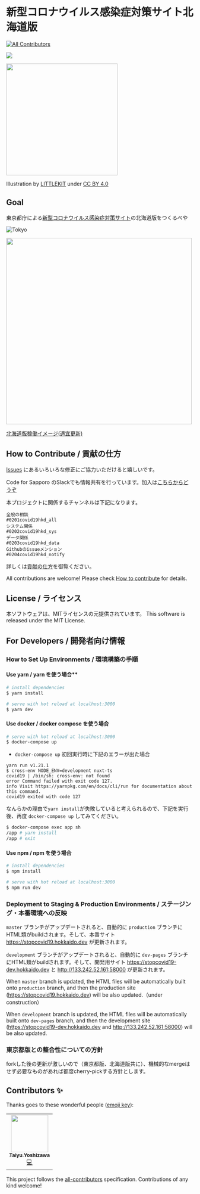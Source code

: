 # 新型コロナウイルス感染症対策サイト北海道版
<!-- ALL-CONTRIBUTORS-BADGE:START - Do not remove or modify this section -->
[![All Contributors](https://img.shields.io/badge/all_contributors-1-orange.svg?style=flat-square)](#contributors-)
<!-- ALL-CONTRIBUTORS-BADGE:END -->

![](https://github.com/codeforsapporo/covid19/workflows/production%20deploy/badge.svg)

<img src="resources/illust_19vs39_1.jpg" width="300">

Illustration by [LITTLEKIT](https://twitter.com/LITTLEKIT) under [CC BY 4.0](https://creativecommons.org/licenses/by/4.0/deed.ja)

## Goal
東京都庁による[新型コロナウイルス感染症対策サイト](https://stopcovid19.metro.tokyo.lg.jp/)の北海道版をつくるべや

![Tokyo](resources/tokyo_covid19.gif)


<img src="https://user-images.githubusercontent.com/4961152/76155868-a48bae80-6135-11ea-9fdb-7c91a925f9f5.png" width="500">

[北海道版稼働イメージ(適宜更新)](https://docs.google.com/presentation/d/1IX5BiHa_Ukv7rulCf0RxOZpNoZmWXIvyRYFgXxg3zS8/edit?usp=sharing)

## How to Contribute / 貢献の仕方
[Issues](https://github.com/codeforsapporo/covid19/issues) にあるいろいろな修正にご協力いただけると嬉しいです。

Code for Sapporo のSlackでも情報共有を行っています。加入は[こちらからどうぞ](https://www.codeforsapporo.org/slack/)

本プロジェクトに関係するチャンネルは下記になります。
```
全般の相談
#0201covid19hkd_all
システム関係
#0202covid19hkd_sys
データ関係
#0203covid19hkd_data
Githubのissueメンション
#0204covid19hkd_notify
```

詳しくは[貢献の仕方](./.github/CONTRIBUTING.md)を御覧ください。


All contributions are welcome!
Please check [How to contribute](./.github/CONTRIBUTING.md) for details.

## License / ライセンス
本ソフトウェアは、MITライセンスの元提供されています。 
This software is released under the MIT License.

## For Developers / 開発者向け情報

### How to Set Up Environments / 環境構築の手順

#### Use yarn / yarn を使う場合**
``` bash
# install dependencies
$ yarn install

# serve with hot reload at localhost:3000
$ yarn dev
```

#### Use docker / docker compose を使う場合
```bash 
# serve with hot reload at localhost:3000
$ docker-compose up
```

* `docker-compose up` 初回実行時に下記のエラーが出た場合

```
yarn run v1.21.1
$ cross-env NODE_ENV=development nuxt-ts
covid19 | /bin/sh: cross-env: not found
error Command failed with exit code 127.
info Visit https://yarnpkg.com/en/docs/cli/run for documentation about this command.
covid19 exited with code 127
```

なんらかの理由で`yarn install`が失敗していると考えられるので、下記を実行後、再度 `docker-compose up` してみてください。

```bash
$ docker-compose exec app sh
/app # yarn install
/app # exit
```

#### Use npm / npm を使う場合
``` bash
# install dependencies
$ npm install

# serve with hot reload at localhost:3000
$ npm run dev
```

### Deployment to Staging & Production Environments / ステージング・本番環境への反映

`master` ブランチがアップデートされると、自動的に `production` ブランチにHTML類がbuildされます。そして、本番サイト https://stopcovid19.hokkaido.dev が更新されます。

`development` ブランチがアップデートされると、自動的に `dev-pages` ブランチにHTML類がbuildされます。そして、開発用サイト https://stopcovid19-dev.hokkaido.dev と http://133.242.52.161:58000 が更新されます。


When `master` branch is updated, the HTML files will be automatically built onto `production` branch,
and then the production site (https://stopcovid19.hokkaido.dev) will be also updated.（under construction）

When `development` branch is updated, the HTML files will be automatically built onto `dev-pages` branch,
and then the development site (https://stopcovid19-dev.hokkaido.dev and http://133.242.52.161:58000) will be also updated.


### 東京都版との整合性についての方針

forkした後の更新が激しいので（東京都版、北海道版共に）、機械的なmergeはせず必要なものがあれば都度cherry-pickする方針とします。


## Contributors ✨

Thanks goes to these wonderful people ([emoji key](https://allcontributors.org/docs/en/emoji-key)):

<!-- ALL-CONTRIBUTORS-LIST:START - Do not remove or modify this section -->
<!-- prettier-ignore-start -->
<!-- markdownlint-disable -->
<table>
  <tr>
    <td align="center"><a href="https://github.com/Nekoya3"><img src="https://avatars1.githubusercontent.com/u/17000370?v=4" width="100px;" alt=""/><br /><sub><b>Taiyu Yoshizawa</b></sub></a><br /><a href="https://github.com/codeforsapporo/covid19/commits?author=Nekoya3" title="Code">💻</a></td>
  </tr>
</table>

<!-- markdownlint-enable -->
<!-- prettier-ignore-end -->
<!-- ALL-CONTRIBUTORS-LIST:END -->

This project follows the [all-contributors](https://github.com/all-contributors/all-contributors) specification. Contributions of any kind welcome!